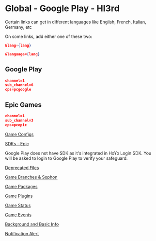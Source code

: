 # Global - Google Play - HI3rd

Certain links can get in different languages like English, French, Italian, Germany, etc

On some links, add either one of these two:

```json
&lang={lang}
```

```json
&language={lang}
```

## Google Play

```json
channel=1
sub_channel=6
cps=pcgoogle
```

## Epic Games

```json
channel=1
sub_channel=3
cps=pcepic
```

[Game Configs](https://sg-hyp-api.hoyoverse.com/hyp/hyp-connect/api/getGameConfigs?launcher_id=ACQazS79kX)

[SDKs - Epic](https://sg-hyp-api.hoyoverse.com/hyp/hyp-connect/api/getGameChannelSDKs?launcher_id=ACQazS79kX&channel=1&sub_channel=3)

Google Play does not have SDK as it's integrated in HoYo Login SDK. You will be asked to login to Google Play to verify your safeguard.

[Deprecated Files](https://sg-hyp-api.hoyoverse.com/hyp/hyp-connect/api/getGameDeprecatedFileConfigs?launcher_id=ACQazS79kX)

[Game Branches & Sophon](https://sg-hyp-api.hoyoverse.com/hyp/hyp-connect/api/getGameBranches?launcher_id=ACQazS79kX)

[Game Packages](https://sg-hyp-api.hoyoverse.com/hyp/hyp-connect/api/getGamePackages?launcher_id=ACQazS79kX)

[Game Plugins](https://sg-hyp-api.hoyoverse.com/hyp/hyp-connect/api/getGamePlugins?launcher_id=ACQazS79kX)

[Game Status](https://sg-hyp-api.hoyoverse.com/hyp/hyp-connect/api/getGames?launcher_id=ACQazS79kX&language=en-us)

[Game Events](https://sg-hyp-api.hoyoverse.com/hyp/hyp-connect/api/getGameContent?launcher_id=ACQazS79kX&game_id=5TIVvvcwtM&language=en-us)

[Background and Basic Info](https://sg-hyp-api.hoyoverse.com/hyp/hyp-connect/api/getAllGameBasicInfo?launcher_id=ACQazS79kX)

[Notification Alert](https://sg-hyp-api.hoyoverse.com/hyp/hyp-connect/api/getNotification?launcher_id=ACQazS79kX&language=en-us&type=NOTIFICATION_TYPE_RED_DOT)
